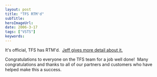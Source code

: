 ```yaml
---
layout: post 
title: "TFS RTM'd"
subTitle: 
heroImageUrl: 
date: 2006-3-17
tags: ["VSTS"]
keywords: 
---
```


It's official, TFS has RTM'd.&nbsp; [Jeff gives more detail about it.](http://blogs.msdn.com/jeffbe/archive/2006/03/17/553858.aspx)

Congratulations to everyone on the TFS team for a job well done!&nbsp; Many congratulations and thanks to all of our partners and customers who have helped make this a success.